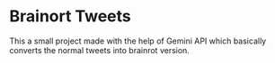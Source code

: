# Brainort Tweets
This a small project made with the help of Gemini API which basically converts the normal tweets into brainrot version.